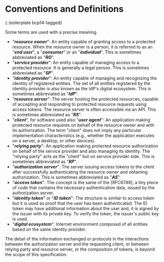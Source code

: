# Conventions and Definitions

{::boilerplate bcp14-tagged}

Some terms are used with a precise meaning.

- "***resource owner***": 
An entity capable of granting access to a protected resource. When the resource owner is a person, it is referred to as an "***end user***", a "***consumer***" or an "***individual***". This is sometimes abbreviated as "***RO***".
- "***service provider***": 
An entity capable of managing access to a protected resource. It is generally a legal person. This is sometimes abbreviated as "***SP***".
- "***identity provider***": 
An entity capable of managing and recognizing the identity of registered entities. The set of all entities registered by the identity provider is also known as the IdP's digital ecosystem. This is sometimes abbreviated as "***IdP***".
- "***resource server***": 
The server hosting the protected resources, capable of accepting and responding to protected resource requests using access tokens. The resource server is often accessible via an API. This is sometimes abbreviated as "***RS***".
- "***client***", for software used also "***user agent***": 
An application making protected resource requests on behalf of the resource owner and with its authorization. The term "client" does not imply any particular implementation characteristics (e.g., whether the application executes on a server, a desktop, or other devices).
- "***relying party***": 
An application making protected resource authorization on behalf of the service provider and also managing its identity. The "relying party" acts as the "client" but on service provider side. This is sometimes abbreviated as "***RP***".
- "***authorization server***": 
The server issuing access tokens to the client after successfully authenticating the resource owner and obtaining authorization. This is sometimes abbreviated as "***AS***".
- "***access token***": 
The concept is the same of the [RFC6749], a tiny piece of code that contains the necessary authentication data, issued by the authorization server.
- "***identity token***" or "***ID token***": 
The structure is similar to access token but it is used as proof that the user has been authenticated. The ID token may have additional information about the user and, it is signed by the issuer with its private key. To verify the token, the issuer's public key is used.
- "***digital ecosystem***": 
Internet environment composed of all entities based on the same identity provider.

The detail of the information exchanged or protocols in the interactions between the authorization server and the requesting client, or between relying party and resource server, or the composition of tokens, is beyond the scope of this specification.
